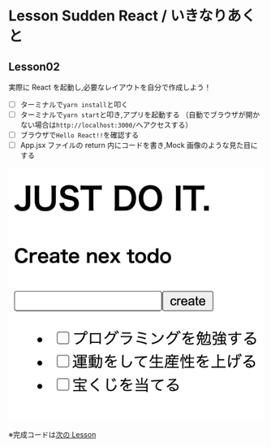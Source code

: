 # Lesson Sudden React / いきなりあくと

## Lesson02

実際に React を起動し,必要なレイアウトを自分で作成しよう！

- [ ] ターミナルで`yarn install`と叩く
- [ ] ターミナルで`yarn start`と叩き,アプリを起動する
      （自動でブラウザが開かない場合は`http://localhost:3000/`へアクセスする）
- [ ] ブラウザで`Hello React!!`を確認する
- [ ] App.jsx ファイルの return 内にコードを書き,Mock 画像のような見た目にする

![mock](/mocks/lesson02.png)

※完成コードは[次の Lesson](/lesson03)
